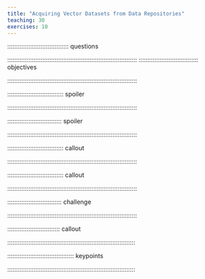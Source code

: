 ```yaml
---
title: "Acquiring Vector Datasets from Data Repositories"
teaching: 30
exercises: 10
---
```


::::::::::::::::::::::::::::::::::: questions



::::::::::::::::::::::::::::::::::::::::::::::::::::::::::::::::::::::::::
:::::::::::::::::::::::::::::::::: objectives


::::::::::::::::::::::::::::::::::::::::::::::::::::::::::::::::::::::::::



:::::::::::::::::::::::::::::::: spoiler


::::::::::::::::::::::::::::::::::::::::::::::::::::::::::::::::::::::::::


::::::::::::::::::::::::::::::: spoiler


::::::::::::::::::::::::::::::::::::::::::::::::::::::::::::::::::::::::::


:::::::::::::::::::::::::::::::: callout


::::::::::::::::::::::::::::::::::::::::::::::::::::::::::::::::::::::::::


:::::::::::::::::::::::::::::::: callout


::::::::::::::::::::::::::::::::::::::::::::::::::::::::::::::::::::::::::


::::::::::::::::::::::::::::::: challenge


::::::::::::::::::::::::::::::::::::::::::::::::::::::::::::::::::::::::::


:::::::::::::::::::::::::::::: callout


:::::::::::::::::::::::::::::::::::::::::::::::::::::::::::::::::::::::::



:::::::::::::::::::::::::::::::::::::: keypoints


:::::::::::::::::::::::::::::::::::::::::::::::::::::::::::::::::::::::::
